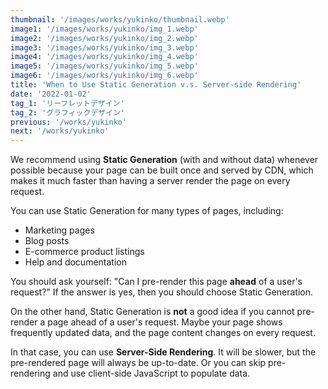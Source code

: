 ```yaml
---
thumbnail: '/images/works/yukinko/thumbnail.webp'
image1: '/images/works/yukinko/img_1.webp'
image2: '/images/works/yukinko/img_2.webp'
image3: '/images/works/yukinko/img_3.webp'
image4: '/images/works/yukinko/img_4.webp'
image5: '/images/works/yukinko/img_5.webp'
image6: '/images/works/yukinko/img_6.webp'
title: 'When to Use Static Generation v.s. Server-side Rendering'
date: '2022-01-02'
tag_1: 'リーフレットデザイン'
tag_2: 'グラフィックデザイン'
previous: '/works/yukinko'
next: '/works/yukinko'
---
```


We recommend using **Static Generation** (with and without data) whenever possible because your page can be built once and served by CDN, which makes it much faster than having a server render the page on every request.

You can use Static Generation for many types of pages, including:

- Marketing pages
- Blog posts
- E-commerce product listings
- Help and documentation

You should ask yourself: "Can I pre-render this page **ahead** of a user's request?" If the answer is yes, then you should choose Static Generation.

On the other hand, Static Generation is **not** a good idea if you cannot pre-render a page ahead of a user's request. Maybe your page shows frequently updated data, and the page content changes on every request.

In that case, you can use **Server-Side Rendering**. It will be slower, but the pre-rendered page will always be up-to-date. Or you can skip pre-rendering and use client-side JavaScript to populate data.
